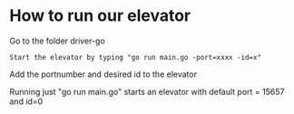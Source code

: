 How to run our elevator
======================

Go to the folder driver-go
```
Start the elevator by typing "go run main.go -port=xxxx -id=x"
```
Add the portnumber and desired id to the elevator

Running just "go run main.go" starts an elevator with default port = 15657 and id=0
